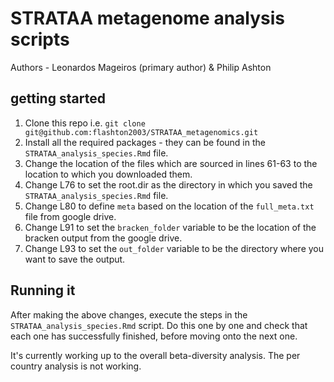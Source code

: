 # STRATAA metagenome analysis scripts

Authors - Leonardos Mageiros (primary author) & Philip Ashton

## getting started

1. Clone this repo i.e. `git clone git@github.com:flashton2003/STRATAA_metagenomics.git`
2. Install all the required packages - they can be found in the `STRATAA_analysis_species.Rmd` file.
3. Change the location of the files which are sourced in lines 61-63 to the location to which you downloaded them.
4. Change L76 to set the root.dir as the directory in which you saved the `STRATAA_analysis_species.Rmd` file.
5. Change L80 to define `meta` based on the location of the `full_meta.txt` file from google drive.
6. Change L91 to set the `bracken_folder` variable to be the location of the bracken output from the google drive.
7. Change L93  to set the `out_folder` variable to be the directory where you want to save the output.

## Running it

After making the above changes, execute the steps in the `STRATAA_analysis_species.Rmd` script. Do this one by one and check that each one has successfully finished, before moving onto the next one.

It's currently working up to the overall beta-diversity analysis. The per country analysis is not working.
